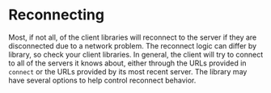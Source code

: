 # Reconnecting

Most, if not all, of the client libraries will reconnect to the server if they are disconnected due to a network problem. The reconnect logic can differ by library, so check your client libraries. In general, the client will try to connect to all of the servers it knows about, either through the URLs provided in `connect` or the URLs provided by its most recent server. The library may have several options to help control reconnect behavior.